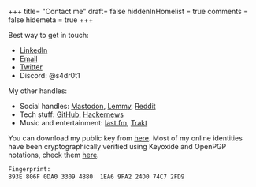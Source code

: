 +++
title= "Contact me"
draft= false
hiddenInHomelist = true
comments = false
hidemeta = true
+++


Best way to get in touch:
- [LinkedIn](https://www.linkedin.com/in/rohitdhill/)
- [Email](mailto:hello@s4dr0t1.cc)
- [Twitter](https://twitter.com/s4dr0t1)
- Discord: @s4dr0t1


My other handles:
- Social handles: [Mastodon](https://ioc.exchange/@s4dr0t1), [Lemmy](https://lemmy.ml/u/s4dr0t1), [Reddit](https://www.reddit.com/user/s4dr0t1)
- Tech stuff: [GitHub](https://github.com/s4dr0t1), [Hackernews](https://news.ycombinator.com/user?id=s4dr0t1)
- Music and entertainment: [last.fm](http://last.fm/user/s4dr0t1), [Trakt](https://trakt.tv/users/s4dr0t1)

You can download my public key from [here](https://keys.openpgp.org/pks/lookup?op=get&options=mr&search=0xB93E806F0DA033094B801EA69FA224D074C72FD9). Most of my online identities have been cryptographically verified using Keyoxide and OpenPGP notations, check them [here](https://keyoxide.org/B93E806F0DA033094B801EA69FA224D074C72FD9).

```bash
Fingerprint:
B93E 806F 0DA0 3309 4B80  1EA6 9FA2 24D0 74C7 2FD9
```
